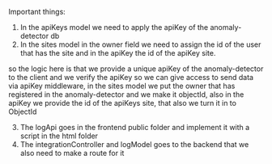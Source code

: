 Important things:
1) In the apiKeys model we need to apply the apiKey of the anomaly-detector db
2) In the sites model in the owner field we need to assign the id of the user that has the site and in the apiKey the id of the apiKey site.

so the logic here is that we provide a unique apiKey of the anomaly-detector to the client and we verify the apiKey so we can give access to send data via apiKey middleware, in the sites model we put the owner that has registered in the anomaly-detector and we make it objectId, also in the apiKey we provide the id of the apiKeys site, that also we turn it in to ObjectId

3) The logApi goes in the frontend public folder and implement it with a script in the html folder
4) The integrationController and logModel goes to the backend that we also need to make a route for it